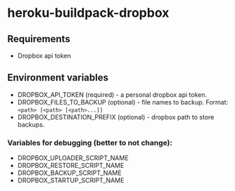 # heroku-buildpack-dropbox

## Requirements
  * Dropbox api token

## Environment variables
  * DROPBOX_API_TOKEN (required) - a personal dropbox api token.
  * DROPBOX_FILES_TO_BACKUP (optional) - file names to backup. Format: `<path> [<path> [<path>...]]`
  *  DROPBOX_DESTINATION_PREFIX (optional) - dropbox path to store backups.
  
### Variables for debugging (better to not change):
  * DROPBOX_UPLOADER_SCRIPT_NAME
  * DROPBOX_RESTORE_SCRIPT_NAME
  * DROPBOX_BACKUP_SCRIPT_NAME
  * DROPBOX_STARTUP_SCRIPT_NAME
